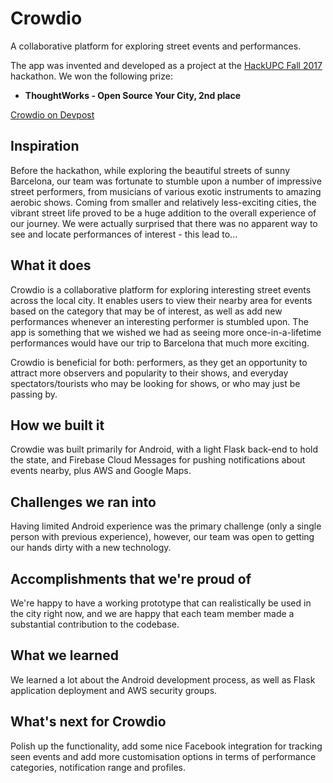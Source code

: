 # Crowdio
A collaborative platform for exploring street events and performances.

The app was invented and developed as a project at the [HackUPC Fall 2017](https://hackupc.com) hackathon. We won the following prize:

* **ThoughtWorks - Open Source Your City, 2nd place**

[Crowdio on Devpost](https://devpost.com/software/crowdio)

## Inspiration
Before the hackathon, while exploring the beautiful streets of sunny Barcelona, our team was fortunate to stumble upon a number of impressive street performers, from musicians of various exotic instruments to amazing aerobic shows. Coming from smaller and relatively less-exciting cities, the vibrant street life proved to be a huge addition to the overall experience of our journey. We were actually surprised that there was no apparent way to see and locate performances of interest - this lead to...

## What it does
Crowdio is a collaborative platform for exploring interesting street events across the local city. It enables users to view their nearby area for events based on the category that may be of interest, as well as add new performances whenever an interesting performer is stumbled upon. The app is something that we wished we had as seeing more once-in-a-lifetime performances would have our trip to Barcelona that much more exciting.

Crowdio is beneficial for both: performers, as they get an opportunity to attract more observers and popularity to their shows, and everyday spectators/tourists who may be looking for shows, or who may just be passing by.

## How we built it
Crowdie was built primarily for Android, with a light Flask back-end to hold the state, and Firebase Cloud Messages for pushing notifications about events nearby, plus AWS and Google Maps.

## Challenges we ran into
Having limited Android experience was the primary challenge (only a single person with previous experience), however, our team was open to getting our hands dirty with a new technology.

## Accomplishments that we're proud of
We're happy to have a working prototype that can realistically be used in the city right now, and we are happy that each team member made a substantial contribution to the codebase.

## What we learned
We learned a lot about the Android development process, as well as Flask application deployment and AWS security groups.

## What's next for Crowdio
Polish up the functionality, add some nice Facebook integration for tracking seen events and add more customisation options in terms of performance categories, notification range and profiles.

